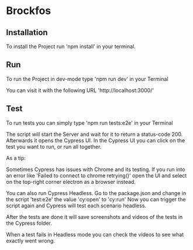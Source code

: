 # Brockfos

## Installation

To install the Project run 'npm install' in your terminal.

## Run

To run the Project in dev-mode type 'npm run dev' in your Terminal

You can visit it with the following URL 'http://localhost:3000/'

## Test

To run tests you can simply type 'npm run tests:e2e' in your Terminal

The script will start the Server and wait for it to return a status-code 200.
Afterwards it opens the Cypress UI.
In the Cypress UI you can click on the test you want to run, or run all together.

As a tip:

Sometimes Cypress has issues with Chrome and its testing.
If you run into an error like 'Failed to connect to chrome retrying()' open the UI and select on the top-right corner electron as a browser instead.

You can also run Cypress Headless.
Go to the package.json and change in the script 'test:e2e' the value 'cy:open' to 'cy:run'
Now you can trigger the script again and Cypress will test each scenario headless.

After the tests are done it will save screenshots and videos of the tests in the Cypress folder.

When a test fails in Headless mode you can check the videos to see what exactly went wrong.